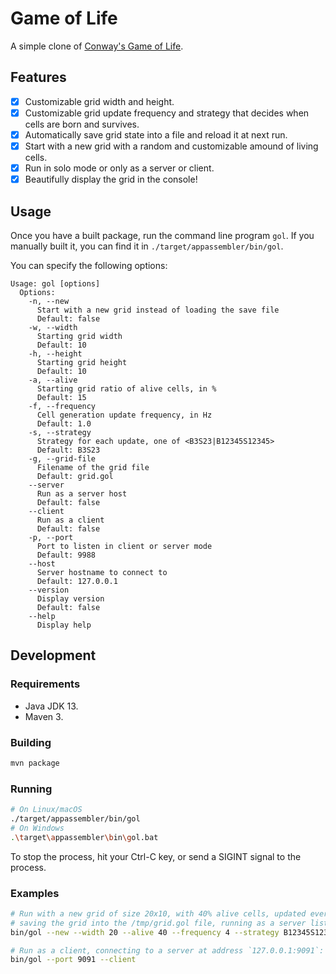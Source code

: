 #  Game of Life

A simple clone of [Conway's Game of Life](https://en.wikipedia.org/wiki/Conway%27s_Game_of_Life).

## Features

- [x] Customizable grid width and height.
- [x] Customizable grid update frequency and strategy that decides when cells are born and survives.
- [x] Automatically save grid state into a file and reload it at next run.
- [x] Start with a new grid with a random and customizable amound of living cells.
- [x] Run in solo mode or only as a server or client.
- [x] Beautifully display the grid in the console! 

## Usage

Once you have a built package, run the command line program `gol`.
If you manually built it, you can find it in `./target/appassembler/bin/gol`.
 
You can specify the following options:

```
Usage: gol [options]
  Options:
    -n, --new
      Start with a new grid instead of loading the save file
      Default: false
    -w, --width
      Starting grid width
      Default: 10
    -h, --height
      Starting grid height
      Default: 10
    -a, --alive
      Starting grid ratio of alive cells, in %
      Default: 15
    -f, --frequency
      Cell generation update frequency, in Hz
      Default: 1.0
    -s, --strategy
      Strategy for each update, one of <B3S23|B12345S12345>
      Default: B3S23
    -g, --grid-file
      Filename of the grid file
      Default: grid.gol
    --server
      Run as a server host
      Default: false
    --client
      Run as a client
      Default: false
    -p, --port
      Port to listen in client or server mode
      Default: 9988
    --host
      Server hostname to connect to
      Default: 127.0.0.1
    --version
      Display version
      Default: false
    --help
      Display help
```

## Development

### Requirements

- Java JDK 13.
- Maven 3.

### Building

```bash
mvn package
```

### Running

```bash
# On Linux/macOS
./target/appassembler/bin/gol
# On Windows
.\target\appassembler\bin\gol.bat
```

To stop the process, hit your Ctrl-C key, or send a SIGINT signal to the process.

### Examples

```bash
# Run with a new grid of size 20x10, with 40% alive cells, updated every 250 ms, with the B12345/S1234,
# saving the grid into the /tmp/grid.gol file, running as a server listening on port 9091:
bin/gol --new --width 20 --alive 40 --frequency 4 --strategy B12345S12345 --grid-file /tmp/grid.gol --port 9091 --server

# Run as a client, connecting to a server at address `127.0.0.1:9091`:
bin/gol --port 9091 --client
```
